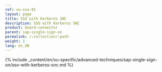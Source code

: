 ```yaml
---
ref: xu-sso-01
layout: page
title: SSO with Kerberos SNC
description: SSO with Kerberos SNC
product: board-connector
parent: sap-single-sign-on
permalink: /:collection/:path
weight: 1
lang: en_GB
---
```

{% include _content/en/xu-specific/advanced-techniques/sap-single-sign-on/sso-with-kerberos-snc.md %}
